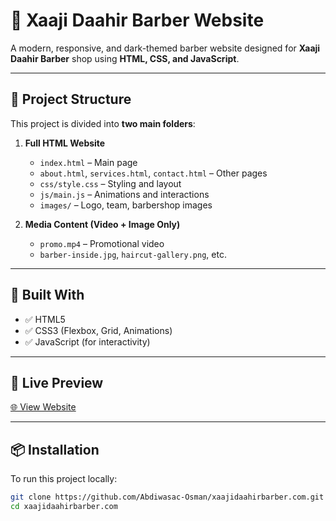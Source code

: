 # 💈 Xaaji Daahir Barber Website

A modern, responsive, and dark-themed barber website designed for **Xaaji Daahir Barber** shop using **HTML, CSS, and JavaScript**.

---

## 📁 Project Structure

This project is divided into **two main folders**:

1. **Full HTML Website**
   - `index.html` – Main page
   - `about.html`, `services.html`, `contact.html` – Other pages
   - `css/style.css` – Styling and layout
   - `js/main.js` – Animations and interactions
   - `images/` – Logo, team, barbershop images

2. **Media Content (Video + Image Only)**
   - `promo.mp4` – Promotional video
   - `barber-inside.jpg`, `haircut-gallery.png`, etc.

---

## 🧰 Built With

- ✅ HTML5
- ✅ CSS3 (Flexbox, Grid, Animations)
- ✅ JavaScript (for interactivity)

---

## 🔗 Live Preview

[🌐 View Website](https://abdiwasacahmed.github.io/xaaji-daahir/)

---

## 📦 Installation

To run this project locally:

```bash
git clone https://github.com/Abdiwasac-Osman/xaajidaahirbarber.com.git
cd xaajidaahirbarber.com
